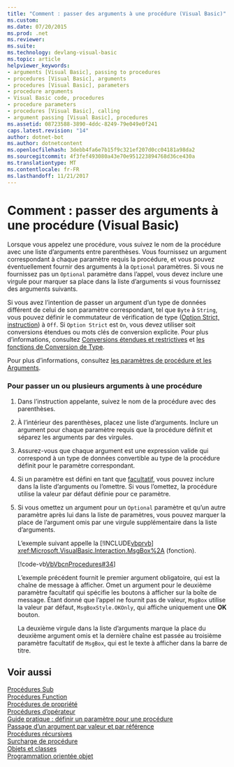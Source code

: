 ```yaml
---
title: "Comment : passer des arguments à une procédure (Visual Basic)"
ms.custom: 
ms.date: 07/20/2015
ms.prod: .net
ms.reviewer: 
ms.suite: 
ms.technology: devlang-visual-basic
ms.topic: article
helpviewer_keywords:
- arguments [Visual Basic], passing to procedures
- procedures [Visual Basic], arguments
- procedures [Visual Basic], parameters
- procedure arguments
- Visual Basic code, procedures
- procedure parameters
- procedures [Visual Basic], calling
- argument passing [Visual Basic], procedures
ms.assetid: 08723588-3890-4ddc-8249-79e049e0f241
caps.latest.revision: "14"
author: dotnet-bot
ms.author: dotnetcontent
ms.openlocfilehash: 3debb4fa6e7b15f9c321ef207d0cc04181a98da2
ms.sourcegitcommit: 4f3fef493080a43e70e951223894768d36ce430a
ms.translationtype: MT
ms.contentlocale: fr-FR
ms.lasthandoff: 11/21/2017
---
```

# <a name="how-to-pass-arguments-to-a-procedure-visual-basic"></a>Comment : passer des arguments à une procédure (Visual Basic)
Lorsque vous appelez une procédure, vous suivez le nom de la procédure avec une liste d’arguments entre parenthèses. Vous fournissez un argument correspondant à chaque paramètre requis la procédure, et vous pouvez éventuellement fournir des arguments à la `Optional` paramètres. Si vous ne fournissez pas un `Optional` paramètre dans l’appel, vous devez inclure une virgule pour marquer sa place dans la liste d’arguments si vous fournissez des arguments suivants.  
  
 Si vous avez l’intention de passer un argument d’un type de données différent de celui de son paramètre correspondant, tel que `Byte` à `String`, vous pouvez définir le commutateur de vérification de type ([Option Strict, instruction](../../../../visual-basic/language-reference/statements/option-strict-statement.md)) à `Off`. Si `Option Strict` est `On`, vous devez utiliser soit conversions étendues ou mots clés de conversion explicite. Pour plus d’informations, consultez [Conversions étendues et restrictives](../../../../visual-basic/programming-guide/language-features/data-types/widening-and-narrowing-conversions.md) et [les fonctions de Conversion de Type](../../../../visual-basic/language-reference/functions/type-conversion-functions.md).  
  
 Pour plus d’informations, consultez [les paramètres de procédure et les Arguments](./procedure-parameters-and-arguments.md).  
  
### <a name="to-pass-one-or-more-arguments-to-a-procedure"></a>Pour passer un ou plusieurs arguments à une procédure  
  
1.  Dans l’instruction appelante, suivez le nom de la procédure avec des parenthèses.  
  
2.  À l’intérieur des parenthèses, placez une liste d’arguments. Inclure un argument pour chaque paramètre requis que la procédure définit et séparez les arguments par des virgules.  
  
3.  Assurez-vous que chaque argument est une expression valide qui correspond à un type de données convertible au type de la procédure définit pour le paramètre correspondant.  
  
4.  Si un paramètre est défini en tant que [facultatif](../../../../visual-basic/language-reference/modifiers/optional.md), vous pouvez inclure dans la liste d’arguments ou l’omettre. Si vous l’omettez, la procédure utilise la valeur par défaut définie pour ce paramètre.  
  
5.  Si vous omettez un argument pour un `Optional` paramètre et qu’un autre paramètre après lui dans la liste de paramètres, vous pouvez marquer la place de l’argument omis par une virgule supplémentaire dans la liste d’arguments.  
  
     L’exemple suivant appelle la [!INCLUDE[vbprvb](~/includes/vbprvb-md.md)] <xref:Microsoft.VisualBasic.Interaction.MsgBox%2A> (fonction).  
  
     [!code-vb[VbVbcnProcedures#34](./codesnippet/VisualBasic/how-to-pass-arguments-to-a-procedure_1.vb)]  
  
     L’exemple précédent fournit le premier argument obligatoire, qui est la chaîne de message à afficher. Omet un argument pour le deuxième paramètre facultatif qui spécifie les boutons à afficher sur la boîte de message. Étant donné que l’appel ne fournit pas de valeur, `MsgBox` utilise la valeur par défaut, `MsgBoxStyle.OKOnly`, qui affiche uniquement une **OK** bouton.  
  
     La deuxième virgule dans la liste d’arguments marque la place du deuxième argument omis et la dernière chaîne est passée au troisième paramètre facultatif de `MsgBox`, qui est le texte à afficher dans la barre de titre.  
  
## <a name="see-also"></a>Voir aussi  
 [Procédures Sub](./sub-procedures.md)  
 [Procédures Function](./function-procedures.md)  
 [Procédures de propriété](./property-procedures.md)  
 [Procédures d’opérateur](./operator-procedures.md)  
 [Guide pratique : définir un paramètre pour une procédure](./how-to-define-a-parameter-for-a-procedure.md)  
 [Passage d’un argument par valeur et par référence](./passing-arguments-by-value-and-by-reference.md)  
 [Procédures récursives](./recursive-procedures.md)  
 [Surcharge de procédure](./procedure-overloading.md)  
 [Objets et classes](../../../../visual-basic/programming-guide/language-features/objects-and-classes/index.md)  
 [Programmation orientée objet](http://msdn.microsoft.com/library/1cf6e655-3f30-45f1-9a5d-4a88ca24a1c2)
